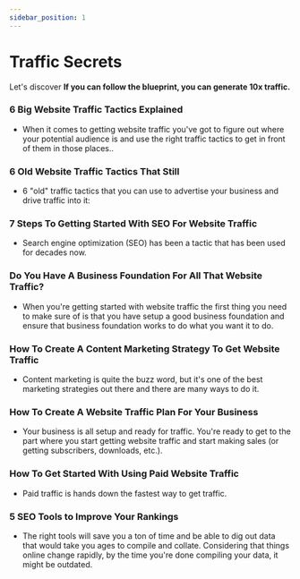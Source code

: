 ```yaml
---
sidebar_position: 1
---
```


# Traffic Secrets

Let's discover **If you can follow the blueprint, you can generate 10x traffic.**

### 6 Big Website Traffic Tactics Explained
  - When it comes to getting website traffic you've got to figure out where your potential audience is and use the right traffic tactics to get in front of them in those places..

### 6 Old Website Traffic Tactics That Still
  - 6 "old" traffic tactics that you can use to advertise your business and drive traffic into it:
  
### 7 Steps To Getting Started With SEO For Website Traffic
   - Search engine optimization (SEO) has been a tactic that has been used for decades now. 

### Do You Have A Business Foundation For All That Website Traffic?
  - When you're getting started with website traffic the first thing you need to make sure of is that you have setup a good business foundation and ensure that business foundation works to do what you want it to do. 

### How To Create A Content Marketing Strategy To Get Website Traffic
  - Content marketing is quite the buzz word, but it's one of the best marketing strategies out there and there are many ways to do it. 

### How To Create A Website Traffic Plan For Your Business
  - Your business is all setup and ready for traffic. You're ready to get to the part where you start getting website traffic and start making sales (or getting subscribers, downloads, etc.). 

### How To Get Started With Using Paid Website Traffic
- Paid traffic is hands down the fastest way to get traffic. 

### 5 SEO Tools to Improve Your Rankings
- The right tools will save you a ton of time and be able to dig out data that would take you ages to compile and collate. Considering that things online change rapidly, by the time you're done compiling your data, it might be outdated.
